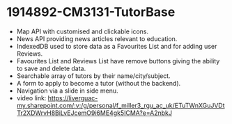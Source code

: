 # 1914892-CM3131-TutorBase
* Map API with customised and clickable icons.
* News API providing news articles relevant to education.
* IndexedDB used to store data as a Favourites List and for adding user Reviews.
* Favourites List and Reviews List have remove buttons giving the ability to save and delete data.
* Searchable array of tutors by their name/city/subject.
* A form to apply to become a tutor (without the backend).
* Navigation via a slide in side menu.
* video link: https://liverguac-my.sharepoint.com/:v:/g/personal/f_miller3_rgu_ac_uk/ETuTWnXGuJVDtTr2XDWrvH8BiLvEJcemO9i6ME4gk5ICMA?e=A2nbkJ
